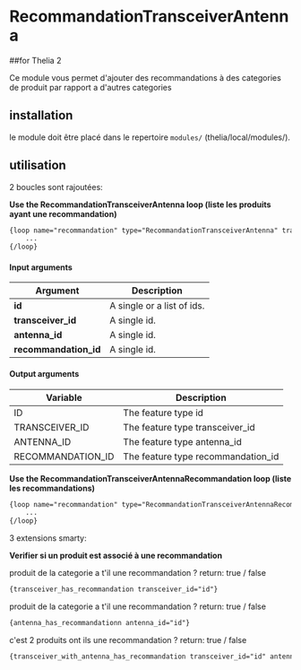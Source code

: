 # RecommandationTransceiverAntenna
##for Thelia 2

Ce module vous permet d'ajouter des recommandations à des categories de produit par rapport a d'autres categories

## installation

le module doit être placé dans le repertoire ```modules/``` (thelia/local/modules/).

## utilisation

2 boucles sont rajoutées:

__Use the RecommandationTransceiverAntenna loop (liste les produits ayant une recommandation)__
```html
{loop name="recommandation" type="RecommandationTransceiverAntenna" transceiver_id="product_id" antenna_id="product_id" recommandation_id="id"}
    ...
{/loop}
```
#### Input arguments

|Argument |Description |
|---      |--- |
|**id**   | A single or a list of ids. |
|**transceiver_id** | A single id. |
|**antenna_id** | A single id. |
|**recommandation_id** | A single id. |

#### Output arguments

|Variable       |Description |
|---            |--- |
|ID            | The feature type id |
|TRANSCEIVER_ID     | The feature type transceiver_id |
|ANTENNA_ID    | The feature type antenna_id |
|RECOMMANDATION_ID    | The feature type recommandation_id |

__Use the RecommandationTransceiverAntennaRecommandation loop (liste les recommandations)__
```html
{loop name="recommandation" type="RecommandationTransceiverAntennaRecommandation" id="recommandation_id" code="code"}
    ...
{/loop}
```

3 extensions smarty:

__Verifier si un produit est associé à une recommandation__

produit de la categorie a t'il une recommandation ?     return: true / false
```html
{transceiver_has_recommandation transceiver_id="id"}
```
produit de la categorie a t'il une recommandation ?     return: true / false
```html
{antenna_has_recommandationn antenna_id="id"}
```
c'est 2 produits ont ils une recommandation ?     return: true / false
```html
{transceiver_with_antenna_has_recommandation transceiver_id="id" antenna_id="id"}
```
